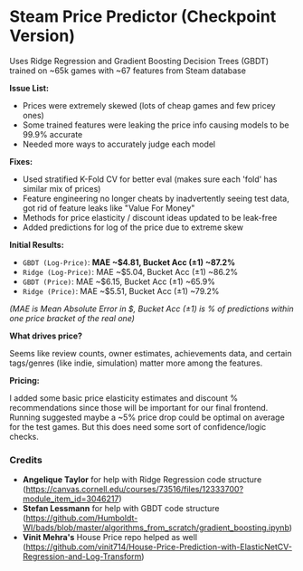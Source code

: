 # Steam Price Predictor (Checkpoint Version)
Uses Ridge Regression and Gradient Boosting Decision Trees (GBDT) trained on ~65k games with ~67 features from Steam database

**Issue List:**

* Prices were extremely skewed (lots of cheap games and few pricey ones)
* Some trained features were leaking the price info causing models to be 99.9% accurate
* Needed more ways to accurately judge each model

**Fixes:**

* Used stratified K-Fold CV for better eval (makes sure each 'fold' has similar mix of prices)
* Feature engineering no longer cheats by inadvertently seeing test data, got rid of feature leaks like "Value For Money"
* Methods for price elasticity / discount ideas updated to be leak-free
* Added predictions for log of the price due to extreme skew

**Initial Results:**

* `GBDT (Log-Price)`: **MAE ~$4.81, Bucket Acc (±1) ~87.2%**
* `Ridge (Log-Price)`: MAE ~$5.04, Bucket Acc (±1) ~86.2%
* `GBDT (Price)`: MAE ~$6.15, Bucket Acc (±1) ~65.9%
* `Ridge (Price)`: MAE ~$5.51, Bucket Acc (±1) ~79.2%

*(MAE is Mean Absolute Error in $, Bucket Acc (±1) is % of predictions within one price bracket of the real one)*

**What drives price?**

Seems like review counts, owner estimates, achievements data, and certain tags/genres (like indie, simulation) matter more among the features.

**Pricing:**

I added some basic price elasticity estimates and discount % recommendations since those will be important for our final frontend. Running suggested maybe a ~5% price drop could be optimal on average for the test games. But this does need some sort of confidence/logic checks.

### Credits

* **Angelique Taylor** for help with Ridge Regression code structure (https://canvas.cornell.edu/courses/73516/files/12333700?module_item_id=3046217)
* **Stefan Lessmann** for help with GBDT code structure (https://github.com/Humboldt-WI/bads/blob/master/algorithms_from_scratch/gradient_boosting.ipynb)
* **Vinit Mehra's** House Price repo helped as well (https://github.com/vinit714/House-Price-Prediction-with-ElasticNetCV-Regression-and-Log-Transform)

